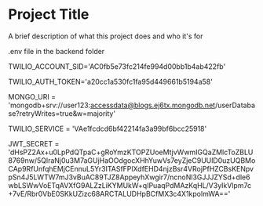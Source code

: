 
# Project Title

A brief description of what this project does and who it's for

.env file in the backend folder

TWILIO_ACCOUNT_SID='AC0fb5e73fc214fe994d00bb1b4ab422fb'

TWILIO_AUTH_TOKEN='a20cc1a530fc1fa95d449661b5194a58'

MONGO_URI = 'mongodb+srv://user123:accessdata@blogs.ej6tx.mongodb.net/userDatabase?retryWrites=true&w=majority'

TWILIO_SERVICE = 'VAe1fcdcd6bf42214fa3a99bf6bcc25918'

JWT_SECRET = 'dHsPZ2Ax+u0LpPdQTpaC+gRoYmzKTOPZUoeMtjvWwmIGQaZMlcToZBLU8769nw/5QlraNj0u3M7aGUjHaOOdgocXHhYuwVs7eyZjeC9UUlD0uzUQBMoCAp9RfUnfqhEMjCEnnuL5Yr3ITASfFPlXdfEHD4njzBsr4VRojPfHZCBsKENpvpSn4J5LWTW7mJ3vBuAC89TJZ8AppeyhXwgir7/ncnoNl3GJJJZYSd+dle6wbLSWwVoETqAVXfG9ALZzLiKYMUkW+qIPuaqPdMAzKqHL/V3yIkVlpm7c+7vE/Rbr0VbE0SKkUZizc68ARCTALUDHpBCfMX3c4X1kpolmWA=='
